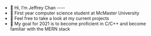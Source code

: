 - 👋 Hi, I’m Jeffrey Chan ---- 
- 👀 First year computer science student at McMaster University
- 🌱 Feel free to take a look at my current projects
- 💞️ My goal for 2021 is to become proficient in C/C++ and become familiar with the MERN stack

<!---
KaiKitJeffreyChan/KaiKitJeffreyChan is a ✨ special ✨ repository because its `README.md` (this file) appears on your GitHub profile.
You can click the Preview link to take a look at your changes.
--->
